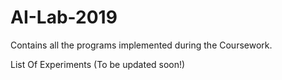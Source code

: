 # AI-Lab-2019
Contains all the programs implemented during the Coursework.

List Of Experiments
(To be updated soon!)
